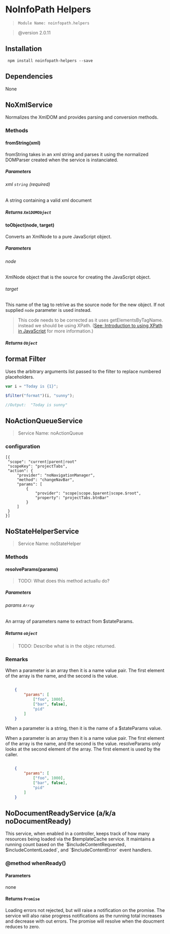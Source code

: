 # NoInfoPath Helpers

> `Module Name: noinfopath.helpers`

> @version 2.0.11

 ## Installation
     npm install noinfopath-helpers --save

 ## Dependencies
 None


## NoXmlService

Normalizes the XmlDOM and provides parsing and conversion methods.

### Methods

#### fromString(xml)

fromString takes in an xml string and parses it using
the normalized DOMParser created when the service
is instanciated.

##### Parameters

###### xml `string` (required)

A string containing a valid xml document

##### Returns `XmlDOMObject`

#### toObject(node, target)

Converts an XmlNode to a pure JavaScript object.

##### Parameters

###### node

XmlNode object that is the source for creating the JavaScript object.

###### target

This name of the tag to retrive as the source node for the new object.
If not supplied `node` parameter is used instead.

> This code needs to be corrected as it uses getElementsByTagName. instead
> we should be using XPath.
> ([See: Introduction to using XPath in JavaScript](https://developer.mozilla.org/en-US/docs/Introduction_to_using_XPath_in_JavaScript) for more information.)

##### Returns `Object`

## format Filter

Uses the arbitrary arguments list passed to the filter to
replace numbered placeholders.

```js
var i = "Today is {1}";

$filter("format")(i, "sunny");

//Output:  "Today is sunny"
```

## NoActionQueueService

> Service Name: noActionQueue

### configuration


	[{
	 "scope": "current|parent|root"
	 "scopeKey": "projectTabs",
	 "action": {
		 "provider": "noNavigationManager",
		 "method": "changeNavBar",
		 "params": [
			 {
				 "provider": "scope|scope.$parent|scope.$root",
				 "property": "projectTabs.btnBar"
			 }
		 ]
	 }
	}]




## NoStateHelperService

> Service Name: noStateHelper

### Methods

#### resolveParams(params)

> TODO: What does this method actuallu do?

##### Parameters

###### params `Array`

An arrray of parameters name to extract from $stateParams.

##### Returns `object`

> TODO: Describe what is in the objec returned.

### Remarks


When a parameter is an array then it is a name value pair.
The first element of the array is the name, and the second
is the value.

```json

	{
		"params": [
			["foo", 1000],
			["bar", false],
			"pid"
		]
	}

```

When a parameter is a string, then it is the name
of a $stateParams value.

When a parameter is an array then it is a name value pair.
The first element of the array is the name, and the second
is the value. resolveParams only looks at the second element
of the array. The first element is used by the caller.

```json

	{
		"params": [
			["foo", 1000],
			["bar", false],
			"pid"
		]
	}

```

## NoDocumentReadyService  (a/k/a noDocumentReady)

This service, when enabled in a controller, keeps track of how many resources
being loaded via the $templateCache service. It maintains a running count
based on the `$includeContentRequested`, `$includeContentLoaded`, and
`$includeContentError` event handlers.


### @method whenReady()

#### Parameters
none

#### Returns `Promise`

Loading errors not rejected, but will raise a notification
on the promise.  The service will also raise progress notifications as the
running total increases and decrease with out errors. The promise will
resolve when the doucment reduces to zero.



